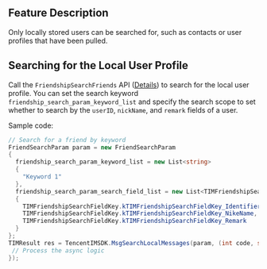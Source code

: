 ## Feature Description
Only locally stored users can be searched for, such as contacts or user profiles that have been pulled.


## Searching for the Local User Profile
Call the `FriendshipSearchFriends` API ([Details](https://comm.qq.com/im/doc/unity/en/api/FriendshipApi/FriendshipSearchFriends.html)) to search for the local user profile.
You can set the search keyword `friendship_search_param_keyword_list` and specify the search scope to set whether to search by the `userID`, `nickName`, and `remark` fields of a user.

Sample code:



```c#
// Search for a friend by keyword
FriendSearchParam param = new FriendSearchParam
{
  friendship_search_param_keyword_list = new List<string>
  {
    "Keyword 1"
  },
  friendship_search_param_search_field_list = new List<TIMFriendshipSearchFieldKey>
  {
    TIMFriendshipSearchFieldKey.kTIMFriendshipSearchFieldKey_Identifier,
    TIMFriendshipSearchFieldKey.kTIMFriendshipSearchFieldKey_NikeName,
    TIMFriendshipSearchFieldKey.kTIMFriendshipSearchFieldKey_Remark
  }
};
TIMResult res = TencentIMSDK.MsgSearchLocalMessages(param, (int code, string desc, List<FriendInfoGetResult> result, string user_data)=>{
 // Process the async logic
});
```
